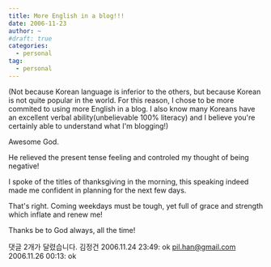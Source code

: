 ```yaml
---
title: More English in a blog!!!
date: 2006-11-23
author: ~
#draft: true
categories:
  - personal
tag:
  - personal
---
```




(Not because Korean language is inferior to the others, but because Korean is not quite popular in the world. For this reason, I chose to be more commited to using more English in a blog. I also know many Koreans have an excellent verbal ability(unbelievable 100% literacy) and I believe you're certainly able to understand what I'm blogging!)

Awesome God.

He relieved the present tense feeling and controled my thought of being negative!

I spoke of the titles of thanksgiving in the morning, this speaking indeed made me confident in planning for the next few days.

That's right. Coming weekdays must be tough, yet full of grace and strength which inflate and renew me!

Thanks be to God always, all the time!


 댓글  2개가 달렸습니다.
김정건 2006.11.24 23:49: 
ok
pil.han@gmail.com 2006.11.26 00:13: 
ok




